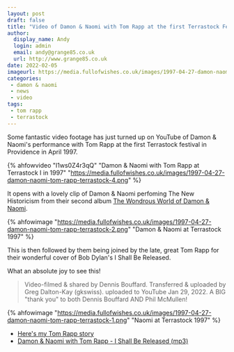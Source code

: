 ```yaml
---
layout: post
draft: false
title: "Video of Damon & Naomi with Tom Rapp at the first Terrastock Festival"
author: 
  display_name: Andy
  login: admin
  email: andy@grange85.co.uk
  url: http://www.grange85.co.uk
date: 2022-02-05
imageurl: https://media.fullofwishes.co.uk/images/1997-04-27-damon-naomi-tom-rapp-terrastock-4.png
categories:
 - damon & naomi 
 - news
 - video
tags:
 - tom rapp
 - terrastock
---
```

Some fantastic video footage has just turned up on YouTube of Damon & Naomi's performance with Tom Rapp at the first Terrastock festival in Providence in April 1997.

{% ahfowvideo "I1ws0Z4r3qQ" "Damon & Naomi with Tom Rapp at Terrastock I in 1997" "https://media.fullofwishes.co.uk/images/1997-04-27-damon-naomi-tom-rapp-terrastock-4.png" %}

It opens with a lovely clip of Damon & Naomi perfoming The New Historicism from their second album [The Wondrous World of Damon & Naomi](/database/damon-and-naomi/releases/damon-and-naomi-wondrous-world/).

{% ahfowimage "https://media.fullofwishes.co.uk/images/1997-04-27-damon-naomi-tom-rapp-terrastock-2.png" "Damon & Naomi at Terrastock 1997" %}

This is then followed by them being joined by the late, great Tom Rapp for their wonderful cover of Bob Dylan's I Shall Be Released.

What an absolute joy to see this!

> Video-filmed & shared by Dennis Bouffard. Transferred & uploaded by Greg Dalton-Kay (gkswiss). uploaded to YouTube Jan 29, 2022. A BIG "thank you" to both Dennis Bouffard AND Phil McMullen!

{% ahfowimage "https://media.fullofwishes.co.uk/images/1997-04-27-damon-naomi-tom-rapp-terrastock-1.png" "Naomi at Terrastock 1997" %}

 - [Here's my Tom Rapp story](https://www.fullofwishes.co.uk/2018/02/12/tom-rapp-1947-2018/)
 - [Damon & Naomi with Tom Rapp - I Shall Be Released (mp3)](/2013/09/04/originals-i-shall-be-released-by-the-band-covered-by-damon-naomi-with-tom-rapp/)

